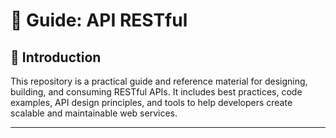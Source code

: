 # 📖 Guide: API RESTful

## 🔹 Introduction
This repository is a practical guide and reference material for designing, building, and consuming RESTful APIs. It includes best practices, code examples, API design principles, and tools to help developers create scalable and maintainable web services.

---
